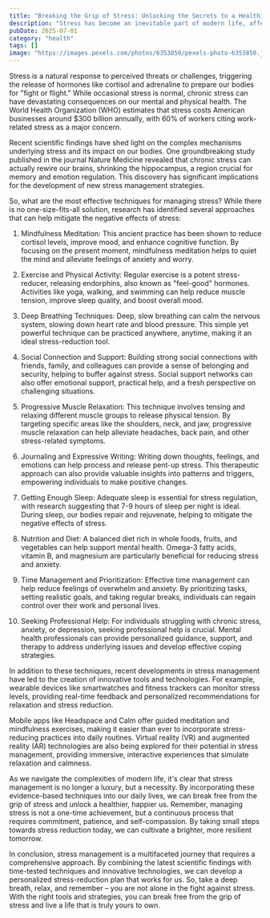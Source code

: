 ```yaml
---
title: "Breaking the Grip of Stress: Unlocking the Secrets to a Healthier You"
description: "Stress has become an inevitable part of modern life, affecting millions of people worldwide. Chronic stress can lead to a range of health problems, from anxiety and depression to cardiovascular disease and a weakened immune system. In this article, we delve into the latest scientific findings and recent developments in stress management, exploring the most effective techniques to help you break free from the grip of stress and live a healthier, happier life."
pubDate: 2025-07-01
category: "health"
tags: []
image: "https://images.pexels.com/photos/6353850/pexels-photo-6353850.jpeg?auto=compress&cs=tinysrgb&h=650&w=940"
---
```


Stress is a natural response to perceived threats or challenges, triggering the release of hormones like cortisol and adrenaline to prepare our bodies for "fight or flight." While occasional stress is normal, chronic stress can have devastating consequences on our mental and physical health. The World Health Organization (WHO) estimates that stress costs American businesses around $300 billion annually, with 60% of workers citing work-related stress as a major concern.

Recent scientific findings have shed light on the complex mechanisms underlying stress and its impact on our bodies. One groundbreaking study published in the journal Nature Medicine revealed that chronic stress can actually rewire our brains, shrinking the hippocampus, a region crucial for memory and emotion regulation. This discovery has significant implications for the development of new stress management strategies.

So, what are the most effective techniques for managing stress? While there is no one-size-fits-all solution, research has identified several approaches that can help mitigate the negative effects of stress:

1. Mindfulness Meditation: This ancient practice has been shown to reduce cortisol levels, improve mood, and enhance cognitive function. By focusing on the present moment, mindfulness meditation helps to quiet the mind and alleviate feelings of anxiety and worry.

2. Exercise and Physical Activity: Regular exercise is a potent stress-reducer, releasing endorphins, also known as "feel-good" hormones. Activities like yoga, walking, and swimming can help reduce muscle tension, improve sleep quality, and boost overall mood.

3. Deep Breathing Techniques: Deep, slow breathing can calm the nervous system, slowing down heart rate and blood pressure. This simple yet powerful technique can be practiced anywhere, anytime, making it an ideal stress-reduction tool.

4. Social Connection and Support: Building strong social connections with friends, family, and colleagues can provide a sense of belonging and security, helping to buffer against stress. Social support networks can also offer emotional support, practical help, and a fresh perspective on challenging situations.

5. Progressive Muscle Relaxation: This technique involves tensing and relaxing different muscle groups to release physical tension. By targeting specific areas like the shoulders, neck, and jaw, progressive muscle relaxation can help alleviate headaches, back pain, and other stress-related symptoms.

6. Journaling and Expressive Writing: Writing down thoughts, feelings, and emotions can help process and release pent-up stress. This therapeutic approach can also provide valuable insights into patterns and triggers, empowering individuals to make positive changes.

7. Getting Enough Sleep: Adequate sleep is essential for stress regulation, with research suggesting that 7-9 hours of sleep per night is ideal. During sleep, our bodies repair and rejuvenate, helping to mitigate the negative effects of stress.

8. Nutrition and Diet: A balanced diet rich in whole foods, fruits, and vegetables can help support mental health. Omega-3 fatty acids, vitamin B, and magnesium are particularly beneficial for reducing stress and anxiety.

9. Time Management and Prioritization: Effective time management can help reduce feelings of overwhelm and anxiety. By prioritizing tasks, setting realistic goals, and taking regular breaks, individuals can regain control over their work and personal lives.

10. Seeking Professional Help: For individuals struggling with chronic stress, anxiety, or depression, seeking professional help is crucial. Mental health professionals can provide personalized guidance, support, and therapy to address underlying issues and develop effective coping strategies.

In addition to these techniques, recent developments in stress management have led to the creation of innovative tools and technologies. For example, wearable devices like smartwatches and fitness trackers can monitor stress levels, providing real-time feedback and personalized recommendations for relaxation and stress reduction.

Mobile apps like Headspace and Calm offer guided meditation and mindfulness exercises, making it easier than ever to incorporate stress-reducing practices into daily routines. Virtual reality (VR) and augmented reality (AR) technologies are also being explored for their potential in stress management, providing immersive, interactive experiences that simulate relaxation and calmness.

As we navigate the complexities of modern life, it's clear that stress management is no longer a luxury, but a necessity. By incorporating these evidence-based techniques into our daily lives, we can break free from the grip of stress and unlock a healthier, happier us. Remember, managing stress is not a one-time achievement, but a continuous process that requires commitment, patience, and self-compassion. By taking small steps towards stress reduction today, we can cultivate a brighter, more resilient tomorrow.

In conclusion, stress management is a multifaceted journey that requires a comprehensive approach. By combining the latest scientific findings with time-tested techniques and innovative technologies, we can develop a personalized stress-reduction plan that works for us. So, take a deep breath, relax, and remember – you are not alone in the fight against stress. With the right tools and strategies, you can break free from the grip of stress and live a life that is truly yours to own.